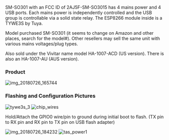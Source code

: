SM-SO301 with an FCC ID of 2AJ5F-SM-SO3015 has 4 mains power and 4 USB ports.  Each mains power is independently controlled and the USB group is controllable via a solid state relay.
The ESP8266 module inside is a TYWE3S by Tuya. 

Model purchased SM-SO301 (it seems to change on Amazon and other places, search for the model#). Other resellers may sell the same unit with various mains voltages/plug types.

Also sold under the Vivitar name model HA-1007-ACD (US version). There is also an HA-1007-AU (AUS version).

### Product 

![img_20180726_165744](https://user-images.githubusercontent.com/3240875/43303061-b5408f44-9133-11e8-959b-60cc6bf1d6ca.jpg)

### Flashing and Configuration Pictures

![tywe3s_3](https://user-images.githubusercontent.com/3240875/43324698-669affd6-917a-11e8-8e06-c800741bfb68.png)
![chip_wires](https://user-images.githubusercontent.com/3240875/43324672-578ffcbc-917a-11e8-800c-f1d008ca3cf4.JPG)

Hold/Attach the GPIO0 wire/pin to ground during initial boot to flash. (TX pin to RX pin and RX pin to TX pin on USB flash adapter)

![img_20180726_184232](https://user-images.githubusercontent.com/3240875/43303089-d1873a68-9133-11e8-9dbd-f5fd332050be.jpg)
![tas_power1](https://user-images.githubusercontent.com/3240875/43324706-6d14d972-917a-11e8-9be3-b6f6f4ef4dcf.JPG)

